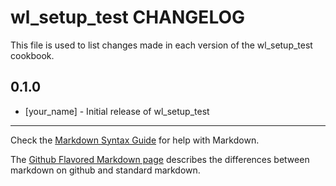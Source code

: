 # wl_setup_test CHANGELOG

This file is used to list changes made in each version of the wl_setup_test cookbook.

## 0.1.0
- [your_name] - Initial release of wl_setup_test

- - -
Check the [Markdown Syntax Guide](http://daringfireball.net/projects/markdown/syntax) for help with Markdown.

The [Github Flavored Markdown page](http://github.github.com/github-flavored-markdown/) describes the differences between markdown on github and standard markdown.
